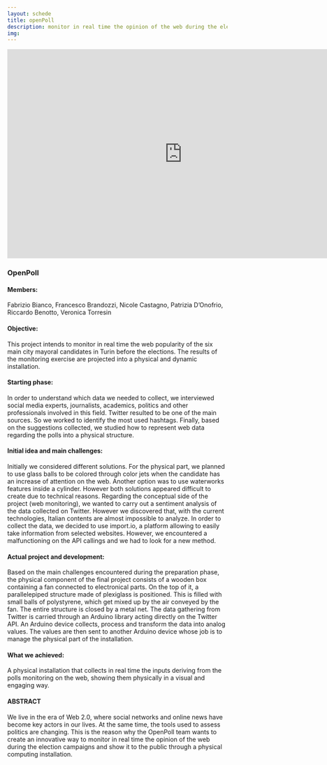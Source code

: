 ```yaml
---
layout: schede
title: openPoll
description: monitor in real time the opinion of the web during the election campaigns
img:
---
```


<iframe src="https://docs.google.com/presentation/d/1TKPp3Ydo8pAHRVkV2EAdUaBg65J1RMyN_OTEkfZQ9K4/embed?start=false&loop=false&delayms=3000" frameborder="0" width="800" height="479" allowfullscreen="true" mozallowfullscreen="true" webkitallowfullscreen="true"></iframe>


### OpenPoll

#### Members:

Fabrizio Bianco, Francesco Brandozzi, Nicole Castagno, Patrizia D’Onofrio, Riccardo Benotto, Veronica Torresin

#### Objective:

This project intends to monitor in real time the web popularity of the six main city mayoral candidates in Turin before the elections. The results of the monitoring exercise are projected into a physical and dynamic installation.

#### Starting phase:

In order to understand which data we needed to collect, we interviewed social media experts, journalists, academics, politics and other professionals involved in this field. Twitter resulted to be one of the main sources. So we worked to identify the most used hashtags. Finally, based on the suggestions collected, we studied how to represent web data regarding the polls into a physical structure.

#### Initial idea and main challenges:

Initially we considered different solutions. For the physical part, we planned to use glass balls to be colored through color jets when the candidate has an increase of attention on the web. Another option was to use waterworks features inside a cylinder. However both solutions appeared difficult to create due to technical reasons.
Regarding the conceptual side of the project (web monitoring), we wanted to carry out a sentiment analysis of the data collected on Twitter. However we discovered that, with the current technologies, Italian contents are almost impossible to analyze.
In order to collect the data, we decided to use import.io, a platform allowing to easily take information from selected websites. However, we encountered a malfunctioning on the API callings and we had to look for a new method.

#### Actual project and development:

Based on the main challenges encountered during the preparation phase, the physical component of the final project consists of a wooden box containing a fan connected to electronical parts. On the top of it, a parallelepiped structure made of plexiglass is positioned. This is filled with small balls of polystyrene, which get mixed up by the air conveyed by the fan. The entire structure is closed by a metal net.
The data gathering from Twitter is carried through an Arduino library acting directly on the Twitter API. An Arduino device collects, process and transform the data into analog values. The values are then sent to another Arduino device whose job is to manage the physical part of the installation.

#### What we achieved:

A physical installation that collects in real time the inputs deriving from the polls monitoring on the web, showing them physically in a visual and engaging way.

#### ABSTRACT

We live in the era of Web 2.0, where social networks and online news have become key actors in our lives. At the same time, the tools used to assess politics are changing. This is the reason why the OpenPoll team wants to create an innovative way to monitor in real time the opinion of the web during the election campaigns and show it to the public through a physical computing installation.
